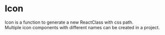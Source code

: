 # Icon
Icon is  a function to generate a new ReactClass with css path.
<br />
Multiple icon components with different names can be created in a project.

<example />

<apis />

